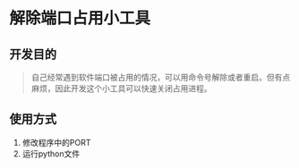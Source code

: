 # 解除端口占用小工具

## 开发目的

> 自己经常遇到软件端口被占用的情况，可以用命令号解除或者重启。但有点麻烦，因此开发这个小工具可以快速关闭占用进程。

## 使用方式

1. 修改程序中的PORT
2. 运行python文件